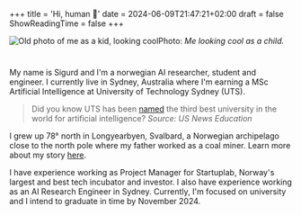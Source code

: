 +++
title = 'Hi, human 👋'
date = 2024-06-09T21:47:21+02:00
draft = false
ShowReadingTime = false
+++

![Old photo of me as a kid, looking cool](/young-me.png)Photo: *Me looking cool as a child.*

#
#

My name is Sigurd and I'm a norwegian AI researcher, student and engineer. I currently live in Sydney, Australia where I'm earning a MSc Artificial Intelligence at University of Technology Sydney (UTS).

> Did you know UTS has been [named](https://www.usnews.com/education/best-global-universities/artificial-intelligence) the third best university in the world for artificial intelligence? *Source: US News Education*

I grew up 78° north in Longyearbyen, Svalbard, a Norwegian archipelago close to the north pole where my father worked as a coal miner. Learn more about my story [here](https://vimeo.com/768086673).

I have experience working as Project Manager for Startuplab, Norway's largest and best tech incubator and investor. I also have experience working as an AI Research Engineer in Sydney. Currently, I'm focused on university and I intend to graduate in time by November 2024.